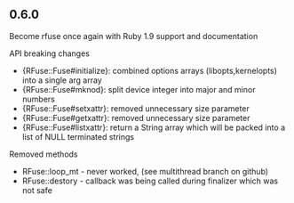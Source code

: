 
0.6.0
----------------

Become rfuse once again with Ruby 1.9 support and documentation

API breaking changes

 * {RFuse::Fuse#initialize}: combined options arrays (libopts,kernelopts) into a single arg array
 * {RFuse::Fuse#mknod}: split device integer into major and minor numbers
 * {RFuse::Fuse#setxattr}: removed unnecessary size parameter
 * {RFuse::Fuse#getxattr}: removed unnecessary size parameter
 * {RFuse::Fuse#listxattr}: return a String array which will be packed into a list of
                         NULL terminated strings

Removed methods
 
 * RFuse::loop_mt - never worked, (see multithread branch on github)
 * RFuse::destory - callback was being called during finalizer which was not safe

